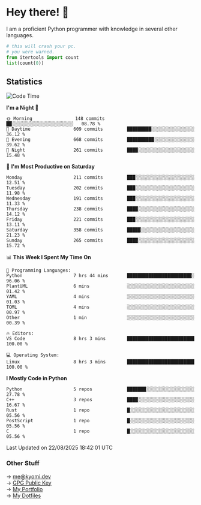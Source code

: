 # Hey there! 👋

I am a proficient Python programmer with knowledge in several other languages.

```py
# this will crash your pc.
# you were warned.
from itertools import count
list(count(0))
```

## Statistics
<!--START_SECTION:waka-->
![Code Time](http://img.shields.io/badge/Code%20Time-1%2C906%20hrs%2058%20mins-blue)

**I'm a Night 🦉** 

```text
🌞 Morning                148 commits         ██░░░░░░░░░░░░░░░░░░░░░░░   08.78 % 
🌆 Daytime                609 commits         █████████░░░░░░░░░░░░░░░░   36.12 % 
🌃 Evening                668 commits         ██████████░░░░░░░░░░░░░░░   39.62 % 
🌙 Night                  261 commits         ████░░░░░░░░░░░░░░░░░░░░░   15.48 % 
```
📅 **I'm Most Productive on Saturday** 

```text
Monday                   211 commits         ███░░░░░░░░░░░░░░░░░░░░░░   12.51 % 
Tuesday                  202 commits         ███░░░░░░░░░░░░░░░░░░░░░░   11.98 % 
Wednesday                191 commits         ███░░░░░░░░░░░░░░░░░░░░░░   11.33 % 
Thursday                 238 commits         ████░░░░░░░░░░░░░░░░░░░░░   14.12 % 
Friday                   221 commits         ███░░░░░░░░░░░░░░░░░░░░░░   13.11 % 
Saturday                 358 commits         █████░░░░░░░░░░░░░░░░░░░░   21.23 % 
Sunday                   265 commits         ████░░░░░░░░░░░░░░░░░░░░░   15.72 % 
```


📊 **This Week I Spent My Time On** 

```text
💬 Programming Languages: 
Python                   7 hrs 44 mins       ████████████████████████░   96.06 % 
PlantUML                 6 mins              ░░░░░░░░░░░░░░░░░░░░░░░░░   01.42 % 
YAML                     4 mins              ░░░░░░░░░░░░░░░░░░░░░░░░░   01.03 % 
TOML                     4 mins              ░░░░░░░░░░░░░░░░░░░░░░░░░   00.97 % 
Other                    1 min               ░░░░░░░░░░░░░░░░░░░░░░░░░   00.39 % 

🔥 Editors: 
VS Code                  8 hrs 3 mins        █████████████████████████   100.00 % 

💻 Operating System: 
Linux                    8 hrs 3 mins        █████████████████████████   100.00 % 
```

**I Mostly Code in Python** 

```text
Python                   5 repos             ███████░░░░░░░░░░░░░░░░░░   27.78 % 
C++                      3 repos             ████░░░░░░░░░░░░░░░░░░░░░   16.67 % 
Rust                     1 repo              █░░░░░░░░░░░░░░░░░░░░░░░░   05.56 % 
PostScript               1 repo              █░░░░░░░░░░░░░░░░░░░░░░░░   05.56 % 
C                        1 repo              █░░░░░░░░░░░░░░░░░░░░░░░░   05.56 % 
```




 Last Updated on 22/08/2025 18:42:01 UTC
<!--END_SECTION:waka-->

### Other Stuff

→ [me@kyomi.dev](mailto:me@kyomi.dev)\
→ [GPG Public Key](https://github.com/bitterteriyaki.gpg)\
→ [My Portfolio](https://kyomi.dev)\
→ [My Dotfiles](https://github.com/bitterteriyaki/dotfiles)
